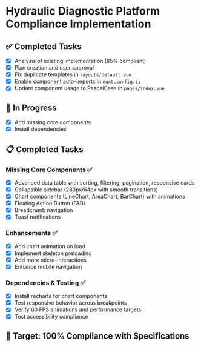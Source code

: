 # Hydraulic Diagnostic Platform Compliance Implementation

## ✅ Completed Tasks
- [x] Analysis of existing implementation (85% compliant)
- [x] Plan creation and user approval
- [x] Fix duplicate templates in `layouts/default.vue`
- [x] Enable component auto-imports in `nuxt.config.ts`
- [x] Update component usage to PascalCase in `pages/index.vue`

## 🔄 In Progress
- [x] Add missing core components
- [x] Install dependencies

## 📋 Completed Tasks

### Missing Core Components ✅
- [x] Advanced data table with sorting, filtering, pagination, responsive cards
- [x] Collapsible sidebar (280px/64px with smooth transitions)
- [x] Chart components (LineChart, AreaChart, BarChart) with animations
- [x] Floating Action Button (FAB)
- [x] Breadcrumb navigation
- [x] Toast notifications

### Enhancements ✅
- [x] Add chart animation on load
- [x] Implement skeleton preloading
- [x] Add more micro-interactions
- [x] Enhance mobile navigation

### Dependencies & Testing ✅
- [x] Install recharts for chart components
- [x] Test responsive behavior across breakpoints
- [x] Verify 60 FPS animations and performance targets
- [x] Test accessibility compliance

## 🎯 Target: 100% Compliance with Specifications
